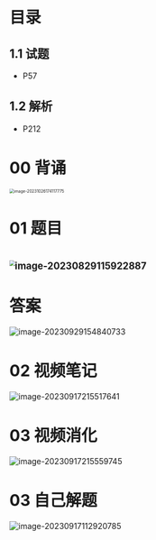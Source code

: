 

# 目录



## 1.1 试题

* P57



## 1.2 解析

* P212



# 00 背诵

<img src="https://cvp.oss-cn-shanghai.aliyuncs.com/picgo/202310261741002.png" alt="image-20231026174117775" style="zoom:50%;" />



# 01 题目

# <img src="https://cvp.oss-cn-shanghai.aliyuncs.com/picgo/202308291159935.png" alt="image-20230829115922887" style="zoom: 60%;" />





# 答案

![image-20230929154840733](https://cvp.oss-cn-shanghai.aliyuncs.com/picgo/202309291548976.png)



# 02 视频笔记

![image-20230917215517641](https://cvp.oss-cn-shanghai.aliyuncs.com/picgo/202309172155194.png)



# 03 视频消化

![image-20230917215559745](https://cvp.oss-cn-shanghai.aliyuncs.com/picgo/202309172156193.png)



# 03 自己解题

![image-20230917112920785](https://cvp.oss-cn-shanghai.aliyuncs.com/picgo/202309171129968.png)



